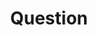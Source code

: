 ---
title: Question
layout: question
subTitle: 嗜好について教えてください
link: /setting/
image: /images/icons8-back.png
question_0: Q1, 普段どれくらい水分をとりますか？
question_1: Q2, どちらの方が好きですか？
question_2: Q3, 普段の食事量はどれくらいですか？
question_3: Q4, 普段お酒はどれくらい飲みますか？
question_4: Q5, タバコは吸いますか？
---